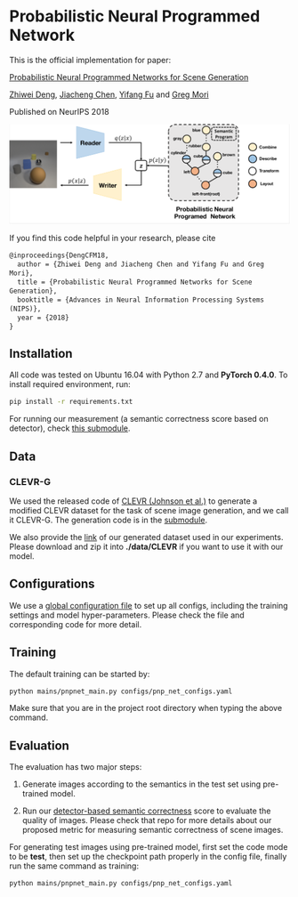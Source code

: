 # Probabilistic Neural Programmed Network

This is the official implementation for paper: 

[Probabilistic Neural Programmed Networks for Scene Generation](http://www2.cs.sfu.ca/~mori/research/papers/deng-nips18.pdf)

[Zhiwei Deng](http://www.sfu.ca/~zhiweid/), [Jiacheng Chen](http://jcchen.me/), [Yifang Fu](https://yifangfu.wordpress.com/) and [Greg Mori](http://www2.cs.sfu.ca/~mori/)

Published on NeurIPS 2018



<div align='center'>
  <img src='images/pipeline.png' width='512px'>
</div>


If you find this code helpful in your research, please cite

```
@inproceedings{DengCFM18,
  author = {Zhiwei Deng and Jiacheng Chen and Yifang Fu and Greg Mori},
  title = {Probabilistic Neural Programmed Networks for Scene Generation},
  booktitle = {Advances in Neural Information Processing Systems (NIPS)},
  year = {2018}
}
```

## Installation

All code was tested on Ubuntu 16.04 with Python 2.7 and **PyTorch 0.4.0**. To install required environment, run:

```bash
pip install -r requirements.txt   
```

For running our measurement (a semantic correctness score based on detector), check [this submodule](https://github.com/woodfrog/SemanticCorrectnessScore/tree/7bb1c4e6b4cd9d2848a6e2fab7d2383ee4365aea).

## Data

### CLEVR-G

We used the released code of [CLEVR (Johnson et al.)](https://arxiv.org/pdf/1612.06890.pdf) to generate a modified CLEVR dataset for the task of scene image generation, and we call it CLEVR-G. The generation code is in the [submodule](https://github.com/woodfrog/clevr-dataset-gen/tree/42a5c4914bbae49a0cd36cf96607c05111394ddc). 

We also provide the [link](https://drive.google.com/open?id=1RfMG1IXk_6Omv_EitYElKIzzZLjejKQE) of our generated dataset used in our experiments. Please download and zip it into **./data/CLEVR** if you want to use it with our model.



## Configurations

We use a [global configuration file](https://github.com/Lucas2012/mock-pnp-repo/blob/master/configs/pnp_net_configs.yaml) to set up all configs, including the training settings and model hyper-parameters. Please check the file and corresponding code for more detail.


## Training

The default training can be started by: 

```bash
python mains/pnpnet_main.py configs/pnp_net_configs.yaml
```

Make sure that you are in the project root directory when typing the above command. 



## Evaluation

The evaluation has two major steps:

1. Generate images according to the semantics in the test set using pre-trained model. 

2. Run our [detector-based semantic correctness](https://github.com/woodfrog/SemanticCorrectnessScore) score to evaluate the quality of images. Please check that repo for more details about our proposed metric for measuring semantic correctness of scene images.


For generating test images using pre-trained model, first set the code mode to be **test**, then set up the checkpoint path properly in the config file, finally run the same command as training:

```bash
python mains/pnpnet_main.py configs/pnp_net_configs.yaml
```

